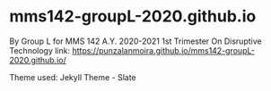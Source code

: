 # mms142-groupL-2020.github.io

By Group L for MMS 142 A.Y. 2020-2021 1st Trimester
On Disruptive Technology
link: https://punzalanmoira.github.io/mms142-groupL-2020.github.io/

Theme used: Jekyll Theme - Slate

